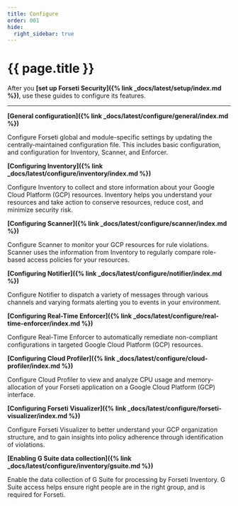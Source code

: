 ```yaml
---
title: Configure
order: 001
hide:
  right_sidebar: true
---
```


# {{ page.title }}

After you **[set up Forseti Security]({% link _docs/latest/setup/index.md %})**,
use these guides to configure its features.

---

**[General configuration]({% link _docs/latest/configure/general/index.md %})**

Configure Forseti global and module-specific settings by updating the centrally-maintained
configuration file. This includes basic configuration, and configuration for Inventory, Scanner,
and Enforcer.

**[Configuring Inventory]({% link _docs/latest/configure/inventory/index.md %})**

Configure Inventory to collect and store information about your Google Cloud Platform (GCP) resources.
Inventory helps you understand your resources and take action to conserve resources, reduce cost, and
minimize security risk.

**[Configuring Scanner]({% link _docs/latest/configure/scanner/index.md %})**

Configure Scanner to monitor your GCP resources for rule violations. Scanner uses the information
from Inventory to regularly compare role-based access policies for your resources.

**[Configuring Notifier]({% link _docs/latest/configure/notifier/index.md %})**

Configure Notifier to dispatch a variety of messages through various channels and varying formats
alerting you to events in your environment.

**[Configuring Real-Time Enforcer]({% link _docs/latest/configure/real-time-enforcer/index.md %})**

Configure Real-Time Enforcer to automatically remediate non-compliant configurations in targeted 
Google Cloud Platform (GCP) resources.

**[Configuring Cloud Profiler]({% link _docs/latest/configure/cloud-profiler/index.md %})**

Configure Cloud Profiler to view and analyze CPU usage and memory-allocation of your Forseti application on a 
Google Cloud Platform (GCP) interface.

**[Configuring Forseti Visualizer]({% link _docs/latest/configure/forseti-visualizer/index.md %})**

Configure Forseti Visualizer to better understand your GCP organization
structure, and to gain insights into policy adherence through identification
of violations.

**[Enabling G Suite data collection]({% link _docs/latest/configure/inventory/gsuite.md %})**

Enable the data collection of G Suite for processing by Forseti Inventory. G Suite access helps
ensure right people are in the right group, and is required for Forseti.
